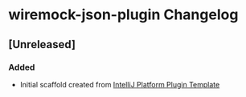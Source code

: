 <!-- Keep a Changelog guide -> https://keepachangelog.com -->

# wiremock-json-plugin Changelog

## [Unreleased]
### Added
- Initial scaffold created from [IntelliJ Platform Plugin Template](https://github.com/JetBrains/intellij-platform-plugin-template)
